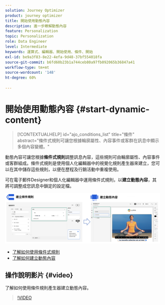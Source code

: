 ```yaml
---
solution: Journey Optimizer
product: journey optimizer
title: 開始使用動態內容
description: 進一步瞭解動態內容
feature: Personalization
topic: Personalization
role: Data Engineer
level: Intermediate
keywords: 運算式、編輯器、開始使用、條件、開始
exl-id: be9a3f83-8e22-4efa-9d48-37bf554018fa
source-git-commit: b6fd60b23b1a744ceb80a97fb092065b36847a41
workflow-type: tm+mt
source-wordcount: '148'
ht-degree: 60%

---
```


# 開始使用動態內容 {#start-dynamic-content}

>[!CONTEXTUALHELP]
>id="ajo_conditions_list"
>title="條件"
>abstract="條件式規則可讓您根據輪廓屬性、內容事件或客群在訊息中顯示多個內容變體。"

動態內容可讓您根據&#x200B;**條件式規則**&#x200B;調整訊息內容，這些規則可由輪廓屬性、內容事件或客群組成。條件式規則是使用個人化編輯器中的視覺化規則產生器來建立，您可以在其中儲存這些規則，以便在歷程及行銷活動中重複使用。

可在電子郵件Designer和個人化編輯器中運用條件式規則，以&#x200B;**建立動態內容**，其將可調整成您訊息中鎖定的設定檔。

![](assets/conditions-overview.png)

* [了解如何使用條件式規則](create-conditions.md)
* [了解如何建立動態內容](dynamic-content.md)

## 操作說明影片 {#video}

了解如何使用條件規則產生器建立動態內容。

>[!VIDEO](https://video.tv.adobe.com/v/3409815?quality=12)
